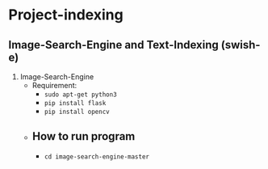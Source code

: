 # Project-indexing

## Image-Search-Engine and Text-Indexing (swish-e)

1. Image-Search-Engine
   - Requirement:
      * `sudo apt-get python3`
      * `pip install flask`
      * `pip install opencv`
   - How to run program
      - 
      * `cd image-search-engine-master`
